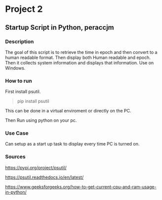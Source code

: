 # Project 2
## Startup Script in Python, peraccjm

### Description

The goal of this script is to retrieve the time in epoch and then convert to a human readable format. Then display both Human readable and epoch. Then it collects system information and displays that information. Use on Windows.

### How to run

First install psutil.
>pip install psutil

This can be done in a virtual enviroment or directly on the PC.

Then Run using python on your pc. 

### Use Case
Can setup as a start up task to display every time PC is turned on.

### Sources
https://pypi.org/project/psutil/

https://psutil.readthedocs.io/en/latest/

https://www.geeksforgeeks.org/how-to-get-current-cpu-and-ram-usage-in-python/
